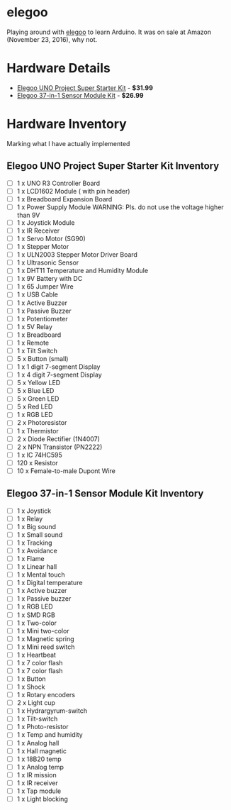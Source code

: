 # elegoo
Playing around with [elegoo](https://www.elegoo.com/) to learn Arduino. It was on sale at Amazon (November 23, 2016), why not.

# Hardware Details
* [Elegoo UNO Project Super Starter Kit](https://www.amazon.com/gp/product/B01D8KOZF4/) - **$31.99**
* [Elegoo 37-in-1 Sensor Module Kit](https://www.amazon.com/gp/product/B009OVGKTQ/) - **$26.99**

# Hardware Inventory
Marking what I have actually implemented

## Elegoo UNO Project Super Starter Kit Inventory
 -  [ ]  1 x UNO R3 Controller Board 
 -  [ ]  1 x LCD1602 Module ( with pin header) 
 -  [ ]  1 x Breadboard Expansion Board 
 -  [ ]  1 x Power Supply Module WARNING: Pls. do not use the voltage higher than 9V 
 -  [ ]  1 x Joystick Module 
 -  [ ]  1 x IR Receiver 
 -  [ ]  1 x Servo Motor (SG90) 
 -  [ ]  1 x Stepper Motor 
 -  [ ]  1 x ULN2003 Stepper Motor Driver Board 
 -  [ ]  1 x Ultrasonic Sensor 
 -  [ ]  1 x DHT11 Temperature and Humidity Module 
 -  [ ]  1 x 9V Battery with DC 
 -  [ ]  1 x 65 Jumper Wire 
 -  [ ]  1 x USB Cable 
 -  [ ]  1 x Active Buzzer 
 -  [ ]  1 x Passive Buzzer 
 -  [ ]  1 x Potentiometer 
 -  [ ]  1 x 5V Relay 
 -  [ ]  1 x Breadboard 
 -  [ ]  1 x Remote 
 -  [ ]  1 x Tilt Switch 
 -  [ ]  5 x Button (small) 
 -  [ ]  1 x 1 digit 7-segment Display 
 -  [ ]  1 x 4 digit 7-segment Display 
 -  [ ]  5 x Yellow LED 
 -  [ ]  5 x Blue LED 
 -  [ ]  5 x Green LED 
 -  [ ]  5 x Red LED 
 -  [ ]  1 x RGB LED 
 -  [ ]  2 x Photoresistor 
 -  [ ]  1 x Thermistor 
 -  [ ]  2 x Diode Rectifier (1N4007) 
 -  [ ]  2 x NPN Transistor (PN2222) 
 -  [ ]  1 x IC 74HC595 
 -  [ ]  120 x Resistor 
 -  [ ]  10 x Female-to-male Dupont Wire
## Elegoo 37-in-1 Sensor Module Kit Inventory
 -  [ ] 1 x Joystick
 -  [ ] 1 x Relay
 -  [ ] 1 x Big sound
 -  [ ] 1 x Small sound
 -  [ ] 1 x Tracking
 -  [ ] 1 x Avoidance
 -  [ ] 1 x Flame
 -  [ ] 1 x Linear hall
 -  [ ] 1 x Mental touch
 -  [ ] 1 x Digital temperature
 -  [ ] 1 x Active buzzer
 -  [ ] 1 x Passive buzzer
 -  [ ] 1 x RGB LED
 -  [ ] 1 x SMD RGB
 -  [ ] 1 x Two-color
 -  [ ] 1 x Mini two-color
 -  [ ] 1 x Magnetic spring
 -  [ ] 1 x Mini reed switch
 -  [ ] 1 x Heartbeat
 -  [ ] 1 x 7 color flash
 -  [ ] 1 x 7 color flash
 -  [ ] 1 x Button
 -  [ ] 1 x Shock
 -  [ ] 1 x Rotary encoders
 -  [ ] 2 x Light cup
 -  [ ] 1 x Hydrargyrum-switch
 -  [ ] 1 x Tilt-switch
 -  [ ] 1 x Photo-resistor
 -  [ ] 1 x Temp and humidity
 -  [ ] 1 x Analog hall
 -  [ ] 1 x Hall magnetic
 -  [ ] 1 x 18B20 temp
 -  [ ] 1 x Analog temp
 -  [ ] 1 x IR mission
 -  [ ] 1 x IR receiver
 -  [ ] 1 x Tap module
 -  [ ] 1 x Light blocking
